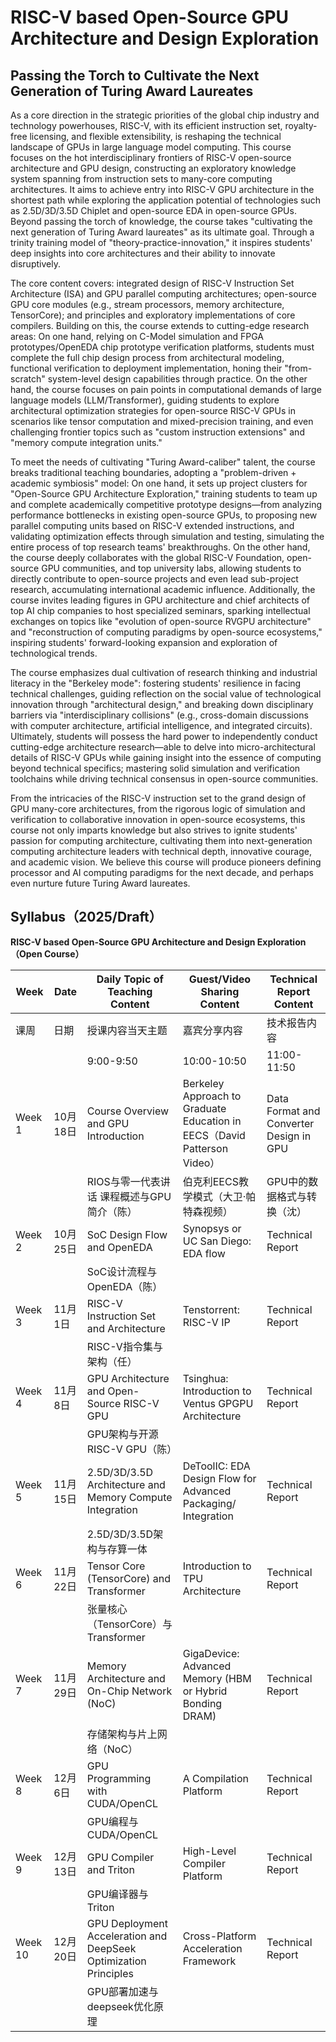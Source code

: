 # **RISC-V** **based Open-Source GPU Architecture and Design Exploration**



## Passing the Torch to Cultivate the Next Generation of Turing Award Laureates  

As a core direction in the strategic priorities of the global chip industry and technology powerhouses, RISC-V, with its efficient instruction set, royalty-free licensing, and flexible extensibility, is reshaping the technical landscape of GPUs in large language model computing. This course focuses on the hot interdisciplinary frontiers of RISC-V open-source architecture and GPU design, constructing an exploratory knowledge system spanning from instruction sets to many-core computing architectures. It aims to achieve entry into RISC-V GPU architecture in the shortest path while exploring the application potential of technologies such as 2.5D/3D/3.5D Chiplet and open-source EDA in open-source GPUs. Beyond passing the torch of knowledge, the course takes "cultivating the next generation of Turing Award laureates" as its ultimate goal. Through a trinity training model of "theory-practice-innovation," it inspires students' deep insights into core architectures and their ability to innovate disruptively.  

The core content covers: integrated design of RISC-V Instruction Set Architecture (ISA) and GPU parallel computing architectures; open-source GPU core modules (e.g., stream processors, memory architecture, TensorCore); and principles and exploratory implementations of core compilers. Building on this, the course extends to cutting-edge research areas: On one hand, relying on C-Model simulation and FPGA prototypes/OpenEDA chip prototype verification platforms, students must complete the full chip design process from architectural modeling, functional verification to deployment implementation, honing their "from-scratch" system-level design capabilities through practice. On the other hand, the course focuses on pain points in computational demands of large language models (LLM/Transformer), guiding students to explore architectural optimization strategies for open-source RISC-V GPUs in scenarios like tensor computation and mixed-precision training, and even challenging frontier topics such as "custom instruction extensions" and "memory compute integration units."  

To meet the needs of cultivating "Turing Award-caliber" talent, the course breaks traditional teaching boundaries, adopting a "problem-driven + academic symbiosis" model: On one hand, it sets up project clusters for "Open-Source GPU Architecture Exploration," training students to team up and complete academically competitive prototype designs—from analyzing performance bottlenecks in existing open-source GPUs, to proposing new parallel computing units based on RISC-V extended instructions, and validating optimization effects through simulation and testing, simulating the entire process of top research teams' breakthroughs. On the other hand, the course deeply collaborates with the global RISC-V Foundation, open-source GPU communities, and top university labs, allowing students to directly contribute to open-source projects and even lead sub-project research, accumulating international academic influence. Additionally, the course invites leading figures in GPU architecture and chief architects of top AI chip companies to host specialized seminars, sparking intellectual exchanges on topics like "evolution of open-source RVGPU architecture" and "reconstruction of computing paradigms by open-source ecosystems," inspiring students' forward-looking expansion and exploration of technological trends.  

The course emphasizes dual cultivation of research thinking and industrial literacy in the "Berkeley mode": fostering students' resilience in facing technical challenges, guiding reflection on the social value of technological innovation through "architectural design," and breaking down disciplinary barriers via "interdisciplinary collisions" (e.g., cross-domain discussions with computer architecture, artificial intelligence, and integrated circuits). Ultimately, students will possess the hard power to independently conduct cutting-edge architecture research—able to delve into micro-architectural details of RISC-V GPUs while gaining insight into the essence of computing beyond technical specifics; mastering solid simulation and verification toolchains while driving technical consensus in open-source communities.  

From the intricacies of the RISC-V instruction set to the grand design of GPU many-core architectures, from the rigorous logic of simulation and verification to collaborative innovation in open-source ecosystems, this course not only imparts knowledge but also strives to ignite students' passion for computing architecture, cultivating them into next-generation computing architecture leaders with technical depth, innovative courage, and academic vision. We believe this course will produce pioneers defining processor and AI computing paradigms for the next decade, and perhaps even nurture future Turing Award laureates.



## Syllabus（2025/Draft）



**RISC-V based Open-Source GPU Architecture and Design Exploration（Open Course）**

| Week    | Date     | Daily Topic of Teaching Content                              | Guest/Video Sharing Content                                  | Technical Report Content                |
| ------- | -------- | ------------------------------------------------------------ | ------------------------------------------------------------ | --------------------------------------- |
| 课周    | 日期     | 授课内容当天主题                                             | 嘉宾分享内容                                                 | 技术报告内容                            |
|         |          | 9:00-9:50                                                    | 10:00-10:50                                                  | 11:00-11:50                             |
| Week 1  | 10月18日 | Course Overview and GPU Introduction                         | Berkeley Approach to Graduate Education in EECS（David Patterson Video） | Data Format and Converter Design in GPU |
|         |          | RIOS与零一代表讲话 课程概述与GPU简介（陈）                   | 伯克利EECS教学模式（大卫·帕特森视频）                        | GPU中的数据格式与转换（沈）             |
| Week 2  | 10月25日 | SoC Design Flow and OpenEDA                                  | Synopsys or UC San Diego: EDA flow                           | Technical Report                        |
|         |          | SoC设计流程与OpenEDA（陈）                                   |                                                              |                                         |
| Week 3  | 11月1日  | RISC-V Instruction Set and Architecture                      | Tenstorrent: RISC-V IP                                       | Technical Report                        |
|         |          | RISC-V指令集与架构（任）                                     |                                                              |                                         |
| Week 4  | 11月8日  | GPU Architecture and Open-Source RISC-V GPU                  | Tsinghua: Introduction to Ventus GPGPU Architecture          | Technical Report                        |
|         |          | GPU架构与开源RISC-V GPU（陈）                                |                                                              |                                         |
| Week 5  | 11月15日 | 2.5D/3D/3.5D Architecture and Memory Compute Integration     | DeToolIC: EDA Design Flow for Advanced Packaging/ Integration | Technical Report                        |
|         |          | 2.5D/3D/3.5D架构与存算一体                                   |                                                              |                                         |
| Week 6  | 11月22日 | Tensor Core (TensorCore) and Transformer                     | Introduction to TPU Architecture                             | Technical Report                        |
|         |          | 张量核心（TensorCore）与Transformer                          |                                                              |                                         |
| Week 7  | 11月29日 | Memory Architecture and On-Chip Network (NoC)                | GigaDevice: Advanced Memory (HBM or Hybrid Bonding DRAM)     | Technical Report                        |
|         |          | 存储架构与片上网络（NoC）                                    |                                                              |                                         |
| Week 8  | 12月6日  | GPU Programming with CUDA/OpenCL                             | A Compilation Platform                                       | Technical Report                        |
|         |          | GPU编程与CUDA/OpenCL                                         |                                                              |                                         |
| Week 9  | 12月13日 | GPU Compiler and Triton                                      | High-Level Compiler Platform                                 | Technical Report                        |
|         |          | GPU编译器与Triton                                            |                                                              |                                         |
| Week 10 | 12月20日 | GPU Deployment Acceleration and DeepSeek Optimization Principles | Cross-Platform Acceleration Framework                        | Technical Report                        |
|         |          | GPU部署加速与deepseek优化原理                                |                                                              |                                         |